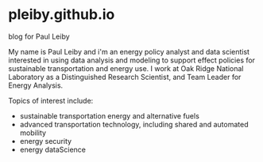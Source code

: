 # pleiby.github.io
blog for Paul Leiby

My name is Paul Leiby and i'm an energy policy analyst and data scientist interested in using data analysis and modeling to support effect policies for sustainable transportation and energy use. I work at Oak Ridge National Laboratory as a Distinguished Research Scientist, and Team Leader for Energy Analysis.

Topics of interest include:

* sustainable transportation energy and alternative fuels
* advanced transportation technology, including shared and automated mobility
* energy security
* energy dataScience
